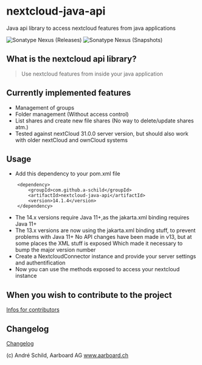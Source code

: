 # nextcloud-java-api
Java api library to access nextcloud features from java applications

![Sonatype Nexus (Releases)](https://img.shields.io/maven-central/v/org.aarboard.nextcloud/nextcloud-api)
![Sonatype Nexus (Snapshots)](https://img.shields.io/nexus/s/org.aarboard.nextcloud/nextcloud-api?server=https%3A%2F%2Foss.sonatype.org)

## What is the nextcloud api library?
> Use nextcloud features from inside your java application

## Currently implemented features
- Management of groups
- Folder management (Without access control)
- List shares and create new file shares (No way to delete/update shares atm.)
- Tested against nextCloud 31.0.0 server version, but should also work with older nextCloud and ownCloud systems

## Usage
- Add this dependency to your pom.xml file
```
	<dependency>
	    <groupId>com.github.a-schild</groupId>
	    <artifactId>nextcloud-java-api</artifactId>
	    <version>14.1.4</version>
	</dependency>
```

- The 14.x versions require Java 11+,as the jakarta.xml binding requires Java 11+
- The 13.x versions are now using the jakarta.xml binding stuff, to prevent problems with Java 11+
  No API changes have been made in v13, but at some places the XML stuff is exposed
  Which made it necessary to bump the major version number
- Create a NextcloudConnector instance and provide your server settings and authentification
- Now you can use the methods exposed to access your nextcloud instance

## When you wish to contribute to the project
[Infos for contributors](./README.developers.md)

## Changelog
[Changelog](Changelog.md)


(c) André Schild, Aarboard AG www.aarboard.ch
